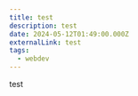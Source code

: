 ```yaml
---
title: test
description: test
date: 2024-05-12T01:49:00.000Z
externalLink: test
tags:
  - webdev
---
```

test
